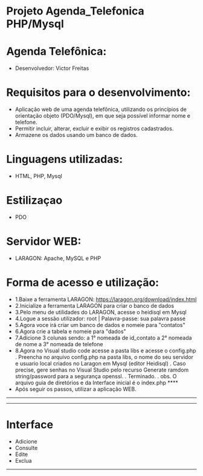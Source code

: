 # Projeto Agenda_Telefonica PHP/Mysql 


# Agenda Telefônica:
- Desenvolvedor: Victor Freitas

# Requisitos para o desenvolvimento:
- Aplicação web de uma agenda telefônica, utilizando os princípios de orientação objeto (PDO/Mysql), em que seja possível informar nome e telefone. 
- Permitir incluir, alterar, excluir e exibir os registros cadastrados. 
- Armazene os dados usando um banco de dados.

# Linguagens utilizadas:
- HTML, PHP, Mysql

# Estilizaçao 
- PDO

# Servidor WEB:
- LARAGON: Apache, MySQL e PHP

# Forma de acesso e utilização:
- 1.Baixe a ferramenta LARAGON: https://laragon.org/download/index.html
- 2.Inicialize a ferramenta LARAGON para criar o banco de dados
- 3.Pelo menu de utilidades do LARAGON, acesse o heidisql em Mysql 
- 4.Logue a sessão utilizador: root | Palavra-passe: sua palavra passe
- 5.Agora voce irá criar um banco de dados e nomeie para "contatos"
- 6.Agora crie a tabela e nomeie para "dados"
- 7.Adicione 3 colunas sendo: 
a 1° nomeada de id_contato
a 2° nomeada de nome
a 3° nomeada de telefone
- 8.Agora no Visual studio code acesse a pasta libs e acesse o config.php
. Preencha no arquivo config.php na pasta libs, o nome do seu servidor e usuario local criados no Laragon em Mysql (editor Heidisql)
. Caso precise, gere senhas no Visual Studio pelo recurso Generate ramdom string/password para a segurança openssl.
. Terminado.
. obs. O arquivo guia de diretórios e da Interface inicial é o index.php ****
- Após seguir os passos, utilizar a aplicação WEB.
--------------------------------------------------------------------------------------------------------------------
--------------------------------------------------------------------------------------------------------------------
# Interface
- Adicione 
- Consulte 
- Edite
- Exclua 
--------------------------------------------------------------------------------------------------------------------
